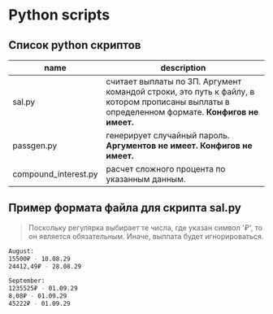 # Python scripts

## Список python скриптов
| name | description |
| ------ | ------ |
| sal.py | считает выплаты по ЗП. Аргумент командой строки, это путь к файлу, в котором прописаны выплаты в определенном формате. **Конфигов не имеет.** |
| passgen.py | генерирует случайный пароль. **Аргументов не имеет. Конфигов не имеет.** |
| compound_interest.py | расчет сложного процента по указанным данным. |

## Пример формата файла для скрипта sal.py

> Поскольку регулярка выбирает те числа, где указан символ '₽', то он является обязательным. Иначе, выплата будет игнорироваться.
```sh
August:
15500₽ - 10.08.29
24412,49₽ - 28.08.29

September:
1235525₽ - 01.09.29
8,08₽ - 01.09.29
45222₽ - 01.09.29
```
